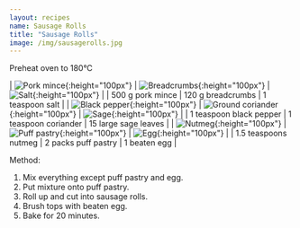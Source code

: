 ```yaml
---
layout: recipes
name: Sausage Rolls
title: "Sausage Rolls"
image: /img/sausagerolls.jpg
---
```


Preheat oven to 180°C

| ![Pork mince](/img/porkmince.jpg){:height="100px"} | ![Breadcrumbs](/img/breadcrumbs.jpg){:height="100px"} | ![Salt](/img/salt.jpg){:height="100px"} |
| 500 g pork mince | 120 g breadcrumbs | 1 teaspoon salt |
| ![Black pepper](/img/blackpepper.jpg){:height="100px"} | ![Ground coriander](/img/coriander.jpg){:height="100px"} | ![Sage](/img/sage.jpg){:height="100px"} |
| 1 teaspoon black pepper | 1 teaspoon coriander | 15 large sage leaves |
| ![Nutmeg](/img/nutmeg.jpg){:height="100px"} | ![Puff pastry](/img/puffpastry.jpg){:height="100px"} | ![Egg](/img/egg.jpg){:height="100px"} |
| 1.5 teaspoons nutmeg | 2 packs puff pastry | 1 beaten egg |

Method:
1. Mix everything except puff pastry and egg.
2. Put mixture onto puff pastry.
3. Roll up and cut into sausage rolls.
4. Brush tops with beaten egg.
5. Bake for 20 minutes.
